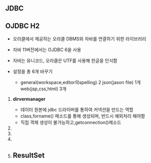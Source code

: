   
JDBC
-----    
    
## OJDBC H2    

  - 오라클에서 제공하는 오라클 DBMS와 자바를 연결하기 위한 라이브러리
  - 자바 11버전에서는 OJDBC 6을 사용

  - 자바는 유니코드, 오라클은 UTF를 사용해 한글을 인식함   
  
  - 설정을 총 6개 바꾸기    
      - general(workspace,editor의spelling) 2 json(jason file) 1개 web(jsp,css,html) 3개   


1. **dirvermanager**   
   - 데이터 원본에 jdbc 드라이버를 통하여 커넥션을 만드는 역할
   - class,forname() 메소드를 통해 생성되며, 반드시 예외처리 해야함
   - 직접 객체 생성이 불가능하고,getconnection()메소드    

2.   
3. 
4.
5. **ResultSet**   
   -    
